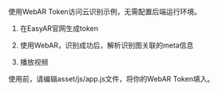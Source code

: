 使用WebAR Token访问云识别示例，无需配置后端运行环境。

1. 在EasyAR官网生成token

2. 使用WebAR，识别成功后，解析识别图关联的meta信息

3. 播放视频

使用前，请编辑asset/js/app.js文件，将你的WebAR Token填入。